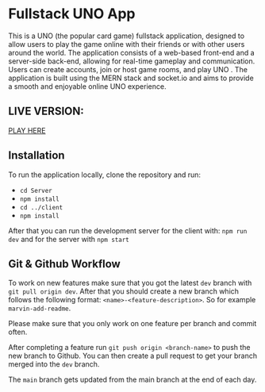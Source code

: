 # Fullstack UNO App

This is a UNO (the popular card game) fullstack application, designed to allow users to play the
game online with their friends or with other users around the world. The application consists of a
web-based front-end and a server-side back-end, allowing for real-time gameplay and communication.
Users can create accounts, join or host game rooms, and play UNO . The application is built using
the MERN stack and socket.io and aims to provide a smooth and enjoyable online UNO experience.
## LIVE VERSION: 
[PLAY HERE](https://uno-5dzs.onrender.com/#/)

## Installation

To run the application locally, clone the repository and run:

-   `cd Server`
-   `npm install`
-   `cd ../client`
-   `npm install`

After that you can run the development server for the client with: `npm run dev` and for the server
with `npm start`

## Git & Github Workflow

To work on new features make sure that you got the latest `dev` branch with `git pull origin dev`.
After that you should create a new branch which follows the following format:
`<name>-<feature-description>`. So for example `marvin-add-readme`.

Please make sure that you only work on one feature per branch and commit often.

After completing a feature run `git push origin <branch-name>` to push the new branch to Github. You
can then create a pull request to get your branch merged into the `dev` branch.

The `main` branch gets updated from the main branch at the end of each day.
